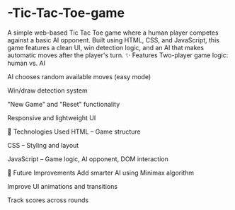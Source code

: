 # -Tic-Tac-Toe-game
A simple web-based Tic Tac Toe game where a human player competes against a basic AI opponent. Built using HTML, CSS, and JavaScript, this game features a clean UI, win detection logic, and an AI that makes automatic moves after the player's turn.
✨ Features
Two-player game logic: human vs. AI

AI chooses random available moves (easy mode)

Win/draw detection system

"New Game" and "Reset" functionality

Responsive and lightweight UI

🧠 Technologies Used
HTML – Game structure

CSS – Styling and layout

JavaScript – Game logic, AI opponent, DOM interaction

🎯 Future Improvements
Add smarter AI using Minimax algorithm

Improve UI animations and transitions

Track scores across rounds


